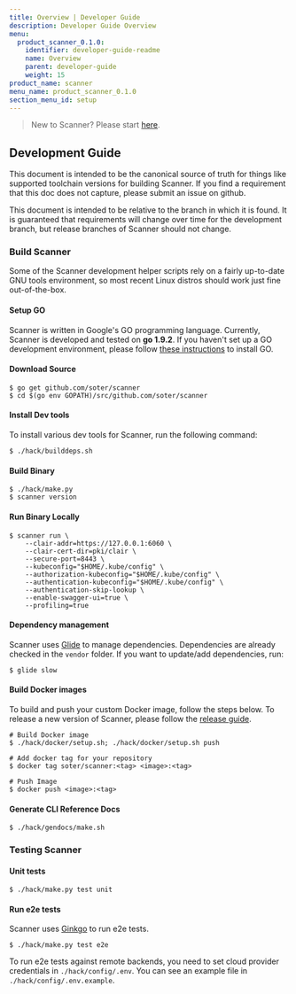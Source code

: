 ```yaml
---
title: Overview | Developer Guide
description: Developer Guide Overview
menu:
  product_scanner_0.1.0:
    identifier: developer-guide-readme
    name: Overview
    parent: developer-guide
    weight: 15
product_name: scanner
menu_name: product_scanner_0.1.0
section_menu_id: setup
---
```


> New to Scanner? Please start [here](/products/scanner/0.1.0/concepts/README).

## Development Guide
This document is intended to be the canonical source of truth for things like supported toolchain versions for building Scanner. If you find a requirement that this doc does not capture, please submit an issue on github.

This document is intended to be relative to the branch in which it is found. It is guaranteed that requirements will change over time for the development branch, but release branches of Scanner should not change.

### Build Scanner
Some of the Scanner development helper scripts rely on a fairly up-to-date GNU tools environment, so most recent Linux distros should work just fine out-of-the-box.

#### Setup GO
Scanner is written in Google's GO programming language. Currently, Scanner is developed and tested on **go 1.9.2**. If you haven't set up a GO development environment, please follow [these instructions](https://golang.org/doc/code.html) to install GO.

#### Download Source

```console
$ go get github.com/soter/scanner
$ cd $(go env GOPATH)/src/github.com/soter/scanner
```

#### Install Dev tools
To install various dev tools for Scanner, run the following command:

```console
$ ./hack/builddeps.sh
```

#### Build Binary

```console
$ ./hack/make.py
$ scanner version
```

#### Run Binary Locally

```console
$ scanner run \
    --clair-addr=https://127.0.0.1:6060 \
    --clair-cert-dir=pki/clair \
    --secure-port=8443 \
    --kubeconfig="$HOME/.kube/config" \
    --authorization-kubeconfig="$HOME/.kube/config" \
    --authentication-kubeconfig="$HOME/.kube/config" \
    --authentication-skip-lookup \
    --enable-swagger-ui=true \
    --profiling=true
```

#### Dependency management
Scanner uses [Glide](https://github.com/Masterminds/glide) to manage dependencies. Dependencies are already checked in the `vendor` folder. If you want to update/add dependencies, run:

```console
$ glide slow
```

#### Build Docker images
To build and push your custom Docker image, follow the steps below. To release a new version of Scanner, please follow the [release guide](/products/scanner/0.1.0/setup/developer-guide/release).

```console
# Build Docker image
$ ./hack/docker/setup.sh; ./hack/docker/setup.sh push

# Add docker tag for your repository
$ docker tag soter/scanner:<tag> <image>:<tag>

# Push Image
$ docker push <image>:<tag>
```

#### Generate CLI Reference Docs

```console
$ ./hack/gendocs/make.sh
```

### Testing Scanner
#### Unit tests

```console
$ ./hack/make.py test unit
```

#### Run e2e tests
Scanner uses [Ginkgo](http://onsi.github.io/ginkgo/) to run e2e tests.

```console
$ ./hack/make.py test e2e
```

To run e2e tests against remote backends, you need to set cloud provider credentials in `./hack/config/.env`. You can see an example file in `./hack/config/.env.example`.
